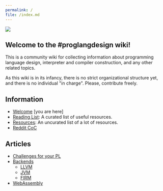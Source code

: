```yaml
---
permalink: /
file: /index.md
---
```

![](https://avatars3.githubusercontent.com/u/28988616)

## Welcome to the #proglangdesign wiki!

This is a community wiki for collecting information about programming language design, interpreter and compiler construction, and any other related topics.

As this wiki is in its infancy, there is no strict organizational structure yet, and there is no individual "in charge". Please, contribute freely.

## Information

* [Welcome](/wiki/) [you are here]
* [Reading List](/wiki/reading-list): A curated list of useful resources.
* [Resources](/wiki/resources): An uncurated list of a lot of resources.
* [Reddit CoC](/wiki/reddit-coc)

## Articles

* [Challenges for your PL](/wiki/challenges)
* [Backends](/wiki/backend)
    * [LLVM](/wiki/llvm)
    * [JVM](/wiki/jvm)
    * [FIRM](/wiki/firm)
* [WebAssembly](/wiki/webassembly)
